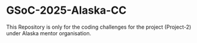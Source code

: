 # GSoC-2025-Alaska-CC
This Repository is only for the coding challenges for the project (Project-2) under Alaska mentor organisation.
